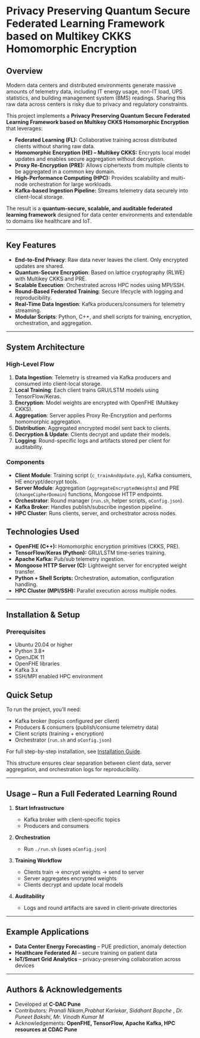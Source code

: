 # Privacy Preserving Quantum Secure Federated Learning Framework based on Multikey CKKS Homomorphic Encryption



## Overview 

Modern data centers and distributed environments generate massive amounts of telemetry data, including IT energy usage, non-IT load, UPS statistics, and building management system (BMS) readings. Sharing this raw data across centers is risky due to privacy and regulatory constraints. 


This project implements a **Privacy Preserving Quantum Secure Federated Learning Framework based on Multikey CKKS Homomorphic Encryption** that leverages:  

- **Federated Learning (FL):** Collaborative training across distributed clients without sharing raw data.  
- **Homomorphic Encryption (HE) – Multikey CKKS:** Encrypts local model updates and enables secure aggregation without decryption.  
- **Proxy Re-Encryption (PRE):** Allows ciphertexts from multiple clients to be aggregated in a common key domain.  
- **High-Performance Computing (HPC):** Provides scalability and multi-node orchestration for large workloads.  
- **Kafka-based Ingestion Pipeline:** Streams telemetry data securely into client-local storage.  

The result is a **quantum-secure, scalable, and auditable federated learning framework** designed for data center environments and extendable to domains like healthcare and IoT.  

---

## Key Features  

- **End-to-End Privacy**: Raw data never leaves the client. Only encrypted updates are shared.  
- **Quantum-Secure Encryption**: Based on lattice cryptography (RLWE) with Multikey CKKS and PRE.  
- **Scalable Execution**: Orchestrated across HPC nodes using MPI/SSH.  
- **Round-Based Federated Training**: Secure lifecycle with logging and reproducibility.  
- **Real-Time Data Ingestion**: Kafka producers/consumers for telemetry streaming.  
- **Modular Scripts**: Python, C++, and shell scripts for training, encryption, orchestration, and aggregation.  

---

## System Architecture  

### High-Level Flow  
1. **Data Ingestion**: Telemetry is streamed via Kafka producers and consumed into client-local storage.  
2. **Local Training**: Each client trains GRU/LSTM models using TensorFlow/Keras.  
3. **Encryption**: Model weights are encrypted with OpenFHE (Multikey CKKS).  
4. **Aggregation**: Server applies Proxy Re-Encryption and performs homomorphic aggregation.  
5. **Distribution**: Aggregated encrypted model sent back to clients.  
6. **Decryption & Update**: Clients decrypt and update their models.  
7. **Logging**: Round-specific logs and artifacts stored per client for auditability.  

### Components  
- **Client Module**: Training script (`c_trainAndUpdate.py`), Kafka consumers, HE encrypt/decrypt tools.  
- **Server Module**: Aggregation (`aggregateEncryptedWeights`) and PRE (`changeCipherDomain`) functions, Mongoose HTTP endpoints.  
- **Orchestrator**: Round manager (`run.sh`, helper scripts, `oConfig.json`).  
- **Kafka Broker**: Handles publish/subscribe ingestion pipeline.  
- **HPC Cluster**: Runs clients, server, and orchestrator across nodes. 

## Technologies Used  

- **OpenFHE (C++):** Homomorphic encryption primitives (CKKS, PRE).  
- **TensorFlow/Keras (Python):** GRU/LSTM time-series training.  
- **Apache Kafka:** Pub/sub telemetry ingestion.  
- **Mongoose HTTP Server (C):** Lightweight server for encrypted weight transfer.  
- **Python + Shell Scripts:** Orchestration, automation, configuration handling.  
- **HPC Cluster (MPI/SSH):** Parallel execution across multiple nodes.  

---

## Installation & Setup  

### Prerequisites  
- Ubuntu 20.04 or higher  
- Python 3.8+  
- OpenJDK 11  
- OpenFHE libraries  
- Kafka 3.x  
- SSH/MPI enabled HPC environment 

## Quick Setup
To run the project, you’ll need:
- Kafka broker (topics configured per client)
- Producers & consumers (publish/consume telemetry data)
- Client scripts (training + encryption)
- Orchestrator (`run.sh` and `oConfig.json`)

For full step-by-step installation, see [Installation Guide](documentation/Installation_and_Dependencies_Guide_PPQSFL.docx).


This structure ensures clear separation between client data, server aggregation, and orchestration logs for reproducibility.

---

## Usage – Run a Full Federated Learning Round

1. **Start Infrastructure**  
   - Kafka broker with client-specific topics  
   - Producers and consumers  

2. **Orchestration**  
   - Run `./run.sh` (uses `oConfig.json`)  

3. **Training Workflow**  
   - Clients train → encrypt weights → send to server  
   - Server aggregates encrypted weights  
   - Clients decrypt and update local models  

4. **Auditability**  
   - Logs and round artifacts are saved in client-private directories  

---

## Example Applications
- **Data Center Energy Forecasting** – PUE prediction, anomaly detection  
- **Healthcare Federated AI** – secure training on patient data  
- **IoT/Smart Grid Analytics** – privacy-preserving collaboration across devices  

---

## Authors & Acknowledgements
- Developed at **C-DAC Pune**  
- Contributors: *Pranali Nikam*,*Prabhat Karlekar*, *Siddhant Bopche* , *Dr. Puneet Bakshi*, *Mr. Vinodh Kumar M*
- Acknowledgements: **OpenFHE, TensorFlow, Apache Kafka, HPC resources at CDAC Pune**  


